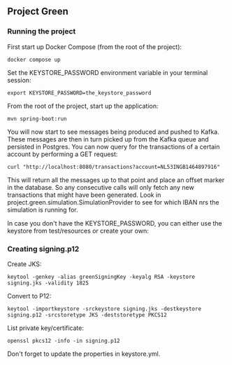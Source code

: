 ## Project Green

### Running the project
First start up Docker Compose (from the root of the project):
```
docker compose up
```

Set the KEYSTORE_PASSWORD environment variable in your terminal session:
```
export KEYSTORE_PASSWORD=the_keystore_password
```

From the root of the project, start up the application:
```
mvn spring-boot:run
```

You will now start to see messages being produced and pushed to Kafka. These messages are then in turn picked up from
the Kafka queue and persisted in Postgres. You can now query for the transactions of a certain account by performing
a GET request:
```
curl "http://localhost:8080/transactions?account=NL53INGB1464897916"
```
This will return all the messages up to that point and place an offset marker in the database. So any consecutive calls
will only fetch any new transactions that might have been generated. Look in project.green.simulation.SimulationProvider
to see for which IBAN nrs the simulation is running for.

In case you don't have the KEYSTORE_PASSWORD, you can either use the keystore from test/resources or create your own:

### Creating signing.p12
Create JKS:
```
keytool -genkey -alias greenSigningKey -keyalg RSA -keystore signing.jks -validity 1825
```

Convert to P12:
```
keytool -importkeystore -srckeystore signing.jks -destkeystore signing.p12 -srcstoretype JKS -deststoretype PKCS12
```

List private key/certificate:
```
openssl pkcs12 -info -in signing.p12
```

Don't forget to update the properties in keystore.yml. 
